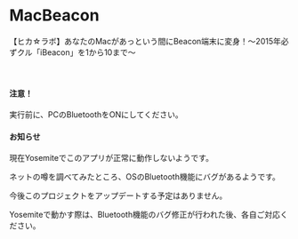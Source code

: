 MacBeacon
=========

【ヒカ☆ラボ】あなたのMacがあっという間にBeacon端末に変身！～2015年必ずクル「iBeacon」を1から10まで～

　
#### 注意！
実行前に、PCのBluetoothをONにしてください。

#### お知らせ
現在Yosemiteでこのアプリが正常に動作しないようです。

ネットの噂を調べてみたところ、OSのBluetooth機能にバグがあるようです。

今後このプロジェクトをアップデートする予定はありません。

Yosemiteで動かす際は、Bluetooth機能のバグ修正が行われた後、各自ご対応ください。

